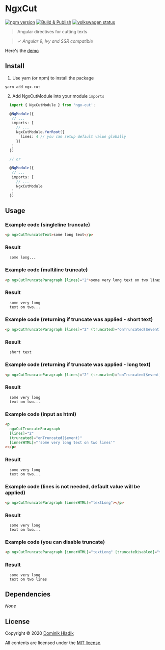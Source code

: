 # NgxCut

[![npm version](https://badge.fury.io/js/ngx-cut.svg)](https://badge.fury.io/js/ngx-cut)
[![Build & Publish](https://github.com/celtian/ngx-cut/workflows/Build%20&%20Publish/badge.svg)](https://github.com/celtian/ngx-cut/actions)
[![volkswagen status](https://auchenberg.github.io/volkswagen/volkswargen_ci.svg?v=1)](https://github.com/auchenberg/volkswagen)

> Angular directives for cutting texts

> ✓ _Angular 9, Ivy and SSR compatible_

Here's the [demo](http://celtian.github.io/ngx-cut/)

## Install

1. Use yarn (or npm) to install the package

```terminal
yarn add ngx-cut
```

2. Add NgxCutModule into your module `imports`

```typescript
  import { NgxCutModule } from 'ngx-cut';

  @NgModule({
   // ...
   imports: [
     // ...
     NgxCutModule.forRoot({
       lines: 4 // you can setup default value globally
     })
   ]
  })

  // or

  @NgModule({
   // ...
   imports: [
     // ...
     NgxCutModule
   ]
  })
```

## Usage

### Example code (singleline truncate)

```html
<p ngxCutTruncateText>some long text</p>
```

### Result

```code
  some long...
```

### Example code (multiline truncate)

```html
<p ngxCutTruncateParagraph [lines]="2">some very long text on two lines</p>
```

### Result

```code
  some very long
  text on two...
```

### Example code (returning if truncate was applied - short text)

```html
<p ngxCutTruncateParagraph [lines]="2" (truncated)="onTruncated($event)">short text</p>
```

### Result

```code
  short text
```

### Example code (returning if truncate was applied - long text)

```html
<p ngxCutTruncateParagraph [lines]="2" (truncated)="onTruncated($event)">some very long text on two lines</p>
```

### Result

```code
  some very long
  text on two...
```

### Example code (input as html)

```html
<p
  ngxCutTruncateParagraph
  [lines]="2"
  (truncated)="onTruncated($event)"
  [innerHTML]="'some very long text on two lines'"
></p>
```

### Result

```code
  some very long
  text on two...
```

### Example code (lines is not needed, default value will be applied)

```html
<p ngxCutTruncateParagraph [innerHTML]="textLong"></p>
```

### Result

```code
  some very long
  text on two...
```

### Example code (you can disable truncate)

```html
<p ngxCutTruncateParagraph [innerHTML]="textLong" [truncateDisabled]="true"></p>
```

### Result

```code
  some very long
  text on two lines
```

## Dependencies

_None_

## License

Copyright &copy; 2020 [Dominik Hladik](https://github.com/Celtian)

All contents are licensed under the [MIT license].

[mit license]: LICENSE

